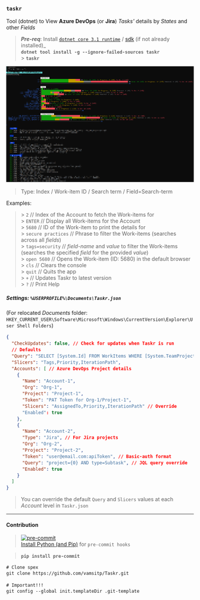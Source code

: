 ### **`taskr`**
Tool (dotnet) to View **Azure DevOps** (or **Jira**) _Tasks'_ details by _States_ and other _Fields_
> **_Pre-req_**: Install [`dotnet core 3.1 runtime`](https://dotnet.microsoft.com/download/dotnet-core/thank-you/runtime-3.1.10-windows-x64-installer) / [sdk](https://download.visualstudio.microsoft.com/download/pr/3366b2e6-ed46-48ae-bf7b-f5804f6ee4c9/186f681ff967b509c6c9ad31d3d343da/dotnet-sdk-3.1.404-win-x64.exe) (if not already installed)_   
**`dotnet tool install -g --ignore-failed-sources taskr`**   
> \> **`taskr`**

![Screenshot](https://github.com/vamsitp/Taskr/blob/master/Screenshot.png?raw=true)
> Type: Index / Work-item ID / Search term / Field=Search-term   

Examples:   
> \> `2` // Index of the Account to fetch the Work-items for   
> \> `ENTER` // Display all Work-items for the Account   
> \> `5680` // ID of the Work-item to print the details for   
> \> `secure practices` // Phrase to filter the Work-items (searches across all _fields_)   
> \> `tags=security` // _field-name_ and _value_ to filter the Work-items (searches the specified _field_ for the provided _value_)   
> \> `open 5680` // Opens the Work-item (ID: 5680) in the default browser   
> \> `cls` // Clears the console   
> \> `quit` // Quits the app   
> \> `+` // Updates Taskr to latest version   
> \> `?` // Print Help   

##### Settings: `%USERPROFILE%\Documents\Taskr.json`   
(For relocated _Documents_ folder: `HKEY_CURRENT_USER\Software\Microsoft\Windows\CurrentVersion\Explorer\User Shell Folders`)

```json
{
  "CheckUpdates": false, // Check for updates when Taskr is run
  // Defaults
  "Query": "SELECT [System.Id] FROM WorkItems WHERE [System.TeamProject] = '{0}' AND [System.WorkItemType] = 'Task' ORDER BY [System.Id] ASC",
  "Slicers": "Tags,Priority,IterationPath",  
  "Accounts": [ // Azure DevOps Project details
    {
      "Name": "Account-1",
      "Org": "Org-1",
      "Project": "Project-1",
      "Token": "PAT Token for Org-1/Project-1",      
      "Slicers": "AssignedTo,Priority,IterationPath" // Override
      "Enabled": true
    },
    {
      "Name": "Account-2",
      "Type": "Jira", // For Jira projects
      "Org": "Org-2",
      "Project": "Project-2",
      "Token": "user@email.com:apiToken", // Basic-auth format
      "Query": "project={0} AND type=Subtask", // JQL query override
      "Enabled": true
    }
  ]
}
```

> You can override the default `Query` and `Slicers` values at each _Account_ level in `Taskr.json`   

---

#### Contribution
> [![pre-commit](https://img.shields.io/badge/pre--commit-enabled-brightgreen?logo=pre-commit&logoColor=white)](https://github.com/pre-commit/pre-commit)<br />
> [Install Python (and Pip)](https://www.python.org/downloads/) for `pre-commit hooks`

> **`pip install pre-commit`**
```batch
# Clone spex
git clone https://github.com/vamsitp/Taskr.git

# Important!!!
git config --global init.templateDir .git-template
```
